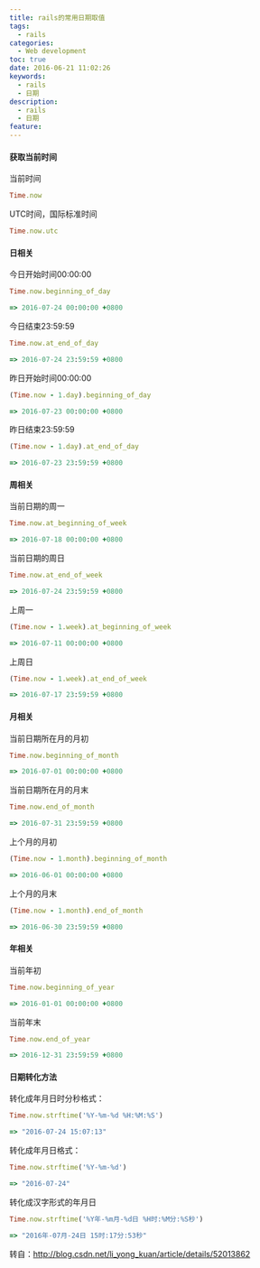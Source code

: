 ```yaml
---
title: rails的常用日期取值
tags:
  - rails
categories:
  - Web development
toc: true
date: 2016-06-21 11:02:26
keywords:
  - rails
  - 日期
description:
  - rails
  - 日期
feature: 
---
```


#### 获取当前时间

当前时间 
``` ruby
Time.now
```
UTC时间，国际标准时间 
``` ruby
Time.now.utc
```
#### 日相关

今日开始时间00:00:00 
``` ruby
Time.now.beginning_of_day

=> 2016-07-24 00:00:00 +0800
```
<!-- more -->
今日结束23:59:59 
``` ruby
Time.now.at_end_of_day

=> 2016-07-24 23:59:59 +0800
```
昨日开始时间00:00:00 
``` ruby
(Time.now - 1.day).beginning_of_day

=> 2016-07-23 00:00:00 +0800
```
昨日结束23:59:59 
``` ruby
(Time.now - 1.day).at_end_of_day

=> 2016-07-23 23:59:59 +0800
```
#### 周相关

当前日期的周一 
``` ruby
Time.now.at_beginning_of_week

=> 2016-07-18 00:00:00 +0800
```
当前日期的周日 
``` ruby
Time.now.at_end_of_week

=> 2016-07-24 23:59:59 +0800
```
上周一 
``` ruby
(Time.now - 1.week).at_beginning_of_week

=> 2016-07-11 00:00:00 +0800
```
上周日 
``` ruby
(Time.now - 1.week).at_end_of_week

=> 2016-07-17 23:59:59 +0800
```
#### 月相关

当前日期所在月的月初 
``` ruby
Time.now.beginning_of_month

=> 2016-07-01 00:00:00 +0800
```
当前日期所在月的月末 
``` ruby
Time.now.end_of_month

=> 2016-07-31 23:59:59 +0800
```
上个月的月初 
``` ruby
(Time.now - 1.month).beginning_of_month

=> 2016-06-01 00:00:00 +0800
```
上个月的月末 
``` ruby
(Time.now - 1.month).end_of_month

=> 2016-06-30 23:59:59 +0800
```
#### 年相关

当前年初 
``` ruby
Time.now.beginning_of_year

=> 2016-01-01 00:00:00 +0800
```
当前年末 
``` ruby
Time.now.end_of_year

=> 2016-12-31 23:59:59 +0800
```
#### 日期转化方法

转化成年月日时分秒格式： 
``` ruby
Time.now.strftime('%Y-%m-%d %H:%M:%S')

=> "2016-07-24 15:07:13"
```
转化成年月日格式： 
``` ruby
Time.now.strftime('%Y-%m-%d')

=> "2016-07-24"
```
转化成汉字形式的年月日 
``` ruby
Time.now.strftime('%Y年-%m月-%d日 %H时:%M分:%S秒')

=> "2016年-07月-24日 15时:17分:53秒"
```

转自：http://blog.csdn.net/li_yong_kuan/article/details/52013862